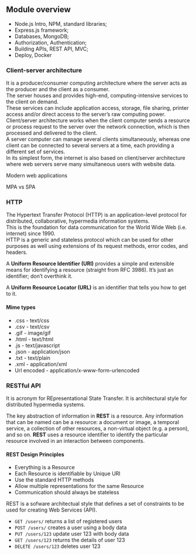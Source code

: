 ## Module overview

* Node.js Intro, NPM, standard libraries;
* Express.js framework; 
* Databases, MongoDB;
* Authorization, Authentication;
* Building APIs, REST API, MVC; 
* Deploy, Docker


### Client-server architecture

It is a producer/consumer computing architecture where the server acts as the producer and the client as a consumer.\
The server houses and provides high-end, computing-intensive services to the client on demand.\
These services can include application access, storage, file sharing, printer access and/or direct access to the server’s raw computing power.\
Client/server architecture works when the client computer sends a resource or process request to the server over the network connection, which is then processed and delivered to the client.\
A server computer can manage several clients simultaneously, whereas one client can be connected to several servers at a time, each providing a different set of services.\
In its simplest form, the internet is also based on client/server architecture where web servers serve many simultaneous users with website data.


Modern web applications





MPA vs SPA






### HTTP

The Hypertext Transfer Protocol (HTTP) is an application-level protocol for distributed, collaborative, hypermedia information systems.\
This is the foundation for data communication for the World Wide Web (i.e. internet) since 1990.\
HTTP is a generic and stateless protocol which can be used for other purposes as well using extensions of its request methods, error codes, and headers.


A **Uniform Resource Identifier (URI)** provides a simple and extensible means for identifying a resource (straight from RFC 3986). It’s just an identifier; don’t overthink it.

A **Uniform Resource Locator (URL)** is an identifier that tells you how to get to it.



#### Mime types

- .css - text/css
- .csv - text/csv
- .gif - image/gif
- .html - text/html
- .js - text/javascript
- .json - application/json
- .txt - text/plain
- .xml - application/xml
- Url encoded - application/x-www-form-urlencoded


### RESTful API

It is acronym for REpresentational State Transfer. It is architectural style for distributed hypermedia systems.

The key abstraction of information in **REST** is a resource. Any information that can be named can be a resource: a document or image, a temporal service, a collection of other resources, a non-virtual 
object (e.g. a person), and so on. **REST** uses a resource identifier to identify the particular resource involved in an interaction between components.

#### REST Design Principles

* Everything is a Resource
* Each Resource is identifiable by Unique URI
* Use the standard HTTP methods
* Allow multiple representations for the same Resource
* Communication should always be stateless

REST is a sofware architectual style that defines a set of constraints to be used for creating Web Services (API).

+ ``GET /users/`` returns a list of registered users
+ ``POST /users/`` creates a user using a body data
+ ``PUT /users/123`` update user 123 with body data
+ ``GET /users/123`` returns the details of user 123
+ ``DELETE /users/123`` deletes user 123





